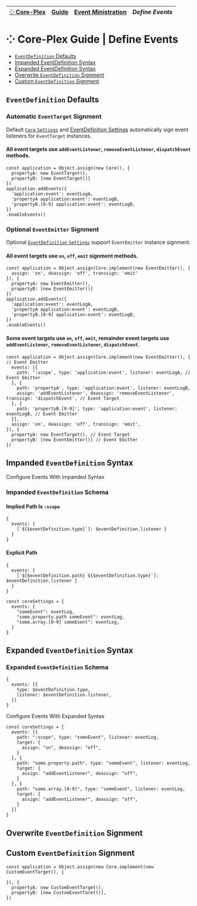 | [⁘ Core-Plex](../../../../README.md) | [Guide](../../index.md) | [Event Ministration](../index.md) | *Define Events* |
| :-- | :-- | :-- | :-- |
# ⁘ Core-Plex Guide \| Define Events
 - [`EventDefinition` Defaults](#event-definition-defaults)
 - [Impanded EventDefinition Syntax](#impanded-eventDefinition-syntax)
 - [Expanded EventDefinition Syntax](#expanded-eventDefinition-syntax)
 - [Overwrite `EventDefinition` Signment](#overwrite-event-definition-signment)
 - [Custom `EventDefinition` Signment](#custom-event-definition-signment)

## `EventDefinition` Defaults
### Automatic `EventTarget` Signment
Default [`Core` `Settings`](../../api/core/settings/index.md) and [EventDefinition Settings](../../api/core/event-definition/settings/index.md) automatically sign event listeners for `EventTarget` instances.   

#### **All event targets use `addEventListener`, `removeEventListener`, `dispatchEvent` methods**.  
```
const application = Object.assign(new Core(), {
  propertyA: new EventTarget(),
  propertyB: [new EventTarget()]
})
application.addEvents({
  'application:event': eventLogA,
  'propertyA application:event': eventLogB,
  'propertyB.[0-9] application:event': eventLogB,
})
.enableEvents()
```

### Optional `EventEmitter` Signment
Optional [`EventDefinition` `Settings`](../../api/core/event-definition/settings/index.md) support `EventEmitter` instance signment.  

#### **All event targets** use `on`, `off`, `emit` signment methods.  
```
const application = Object.assign(Core.implement(new EventEmitter(), {
  assign: 'on', deassign: 'off', transsign: 'emit'
}), {
  propertyA: new EventEmitter(),
  propertyB: [new EventEmitter()]
})
application.addEvents({
  'application:event': eventLogA,
  'propertyA application:event': eventLogB,
  'propertyB.[0-9] application:event': eventLogB,
})
.enableEvents()
```
#### **Some event targets** use `on`, `off`, `emit`, **remainder event targets** use `addEventListener`, `removeEventListener`, `dispatchEvent`.  
```
const application = Object.assign(Core.implement(new EventEmitter(), { // Event Emitter
  events: [{
    path: ':scope', type: 'application:event', listener: eventLogA, // Event Emitter
  }, {
    path: 'propertyA', type: 'application:event', listener: eventLogB,
    assign: 'addEventListener', deassign: 'removeEventListener', transsign: 'dispatchEvent', // Event Target
  }, {
    path: 'propertyB.[0-9]', type: 'application:event', listener: eventLogB, // Event Emitter
  }],
  assign: 'on', deassign: 'off', transsign: 'emit',
}), {
  propertyA: new EventTarget(), // Event Target
  propertyB: [new EventEmitter()] // Event Emitter
})
```

## Impanded `EventDefinition` Syntax
Configure Events With Impanded Syntax
### Impanded `EventDefinition` Schema
#### Implied Path Is `:scope`
```
{
  events: {
    [`${$eventDefinition.type}`]: $eventDefinition.listener }
  }
}
```
#### Explicit Path
```
{
  events: {
    [`${$eventDefinition.path} ${$eventDefinition.type}`]: $eventDefinition.listener }
  }
}
```

```
const coreSettings = {
  events: {
    "someEvent": eventLog,
    "some.property.path someEvent": eventLog,
    "some.array.[0-9] someEvent": eventLog,
  }
}
```
## Expanded `EventDefinition` Syntax
### Expanded `EventDefinition` Schema
```
{
  events: [{
    type: $eventDefinition.type,
    listener: $eventDefinition.listener,
  }]
}
```
Configure Events With Expanded Syntax
```
const coreSettings = {
  events: [{
    path: ":scope", type: "someEvent", listener: eventLog,
    target: {
      assign: "on", deassign: "off",
    }
  }, {
    path: "some.property.path", type: "someEvent", listener: eventLog,
    target: {
      assign: "addEventListener", deassign: "off",
    }
  }, {
    path: "some.array.[0-9]", type: "someEvent", listener: eventLog,
    target: {
      assign: "addEventListener", deassign: "off",
    }
  }]
}
```

## Overwrite `EventDefinition` Signment

## Custom `EventDefinition` Signment
```
const application = Object.assign(new Core.implement(new CustomEventTarget(), {
  
}), {
  propertyA: new CustomEventTarget(),
  propertyB: [new CustomEventTaret()],
})
```
